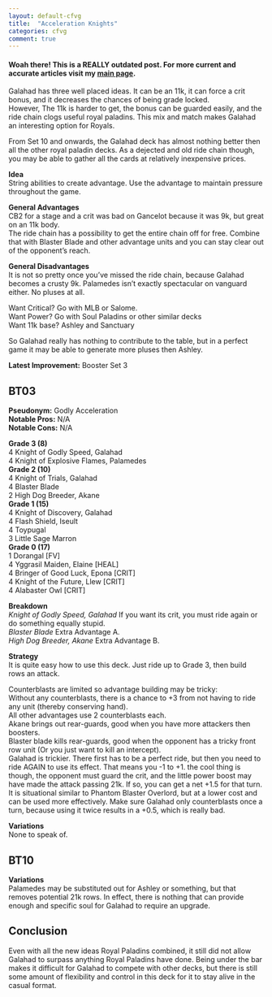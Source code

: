 ```yaml
---
layout: default-cfvg
title:  "Acceleration Knights"
categories: cfvg
comment: true
---
```


####  Woah there! This is a REALLY outdated post. For more current and accurate articles visit my [main page](/cfvg).

<p>Galahad has three well placed ideas. It can be an 11k, it can force a crit bonus, and it decreases the chances of being grade locked.<br />
However, The 11k is harder to get, the bonus can be guarded easily, and the ride chain clogs useful royal paladins. This mix and match makes Galahad an interesting option for Royals.</p>
<p>From Set 10 and onwards, the Galahad deck has almost nothing better then all the other royal paladin decks. As a dejected and old ride chain though, you may be able to gather all the cards at relatively inexpensive prices.</p>
<p><strong>Idea</strong><br />
String abilities to create advantage. Use the advantage to maintain pressure throughout the game.</p>
<p><strong>General Advantages</strong><br />
CB2 for a stage and a crit was bad on Gancelot because it was 9k, but great on an 11k body.<br />
The ride chain has a possibility to get the entire chain off for free. Combine that with Blaster Blade and other advantage units and you can stay clear out of the opponent&#8217;s reach.</p><!-- more -->
<p><strong>General Disadvantages</strong><br />
It is not so pretty once you&#8217;ve missed the ride chain, because Galahad becomes a crusty 9k. Palamedes isn&#8217;t exactly spectacular on vanguard either. No pluses at all.</p>
<p>Want Critical? Go with MLB or Salome.<br />
Want Power? Go with Soul Paladins or other similar decks<br />
Want 11k base? Ashley and Sanctuary</p>
<p>So Galahad really has nothing to contribute to the table, but in a perfect game it may be able to generate more pluses then Ashley.</p>
<p><strong>Latest Improvement:</strong> Booster Set 3</p>
<h2>BT03</h2>
<p><strong>Pseudonym:</strong> Godly Acceleration<br />
<strong>Notable Pros:</strong> N/A<br />
<strong>Notable Cons:</strong> N/A</p>
<p><strong>Grade 3 (8)</strong><br />
4 Knight of Godly Speed, Galahad<br />
4 Knight of Explosive Flames, Palamedes<br />
<strong>Grade 2 (10)</strong><br />
4 Knight of Trials, Galahad<br />
4 Blaster Blade<br />
2 High Dog Breeder, Akane<br />
<strong>Grade 1 (15)</strong><br />
4 Knight of Discovery, Galahad<br />
4 Flash Shield, Iseult<br />
4 Toypugal<br />
3 Little Sage Marron<br />
<strong>Grade 0 (17)</strong><br />
1 Dorangal [FV]<br />
4 Yggrasil Maiden, Elaine [HEAL]<br />
4 Bringer of Good Luck, Epona [CRIT]<br />
4 Knight of the Future, Llew [CRIT]<br />
4 Alabaster Owl [CRIT]</p>
<p><strong>Breakdown</strong><br />
<em>Knight of Godly Speed, Galahad</em> If you want its crit, you must ride again or do something equally stupid.<br />
<em>Blaster Blade</em> Extra Advantage A.<br />
<em>High Dog Breeder, Akane</em> Extra Advantage B.</p>
<p><strong>Strategy</strong><br />
It is quite easy how to use this deck. Just ride up to Grade 3, then build rows an attack.</p>
<p>Counterblasts are limited so advantage building may be tricky:<br />
Without any counterblasts, there is a chance to +3 from not having to ride any unit (thereby conserving hand).<br />
All other advantages use 2 counterblasts each.<br />
Akane brings out rear-guards, good when you have more attackers then boosters.<br />
Blaster blade kills rear-guards, good when the opponent has a tricky front row unit (Or you just want to kill an intercept).<br />
Galahad is trickier. There first has to be a perfect ride, but then you need to ride AGAIN to use its effect. That means you -1 to +1. the cool thing is though, the opponent must guard the crit, and the little power boost may have made the attack passing 21k. If so, you can get a net +1.5 for that turn. It is situational similar to Phantom Blaster Overlord, but at a lower cost and can be used more effectively. Make sure Galahad only counterblasts once a turn, because using it twice results in a +0.5, which is really bad.</p>
<p><strong>Variations</strong><br />
None to speak of.</p>
<h2>BT10</h2>
<p><strong>Variations</strong><br />
Palamedes may be substituted out for Ashley or something, but that removes potential 21k rows. In effect, there is nothing that can provide enough and specific soul for Galahad to require an upgrade.</p>
<h2>Conclusion</h2>
<p>Even with all the new ideas Royal Paladins combined, it still did not allow Galahad to surpass anything Royal Paladins have done. Being under the bar makes it difficult for Galahad to compete with other decks, but there is still some amount of flexibility and control in this deck for it to stay alive in the casual format.<i class="fa fa-stop"></i></p>
